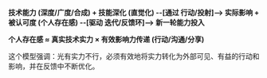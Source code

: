 

**技术能力 (深度/广度/合成) + 技能深化 (直觉化) --[通过 行动/投射]--> 实际影响 + 被认可度 (个人存在感) --[驱动 迭代/反馈环]--> 新一轮能力投入**

**个人存在感 ≈ 真实技术实力 × 有效影响力传递 (行动/沟通/分享)**

这个模型强调：光有实力不行，必须有效地将实力转化为外部可见、有益的行动和影响，并在反馈中不断优化。